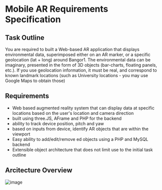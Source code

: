 # Mobile AR Requirements Specification

## Task Outline
You are required to built a Web-based AR application that displays environmental data, superimposed either on an AR marker, or a specific geolocation (lat + long) around Bangor1. The environmental data can be imaginary, presented in the form of 3D objects (bar-charts, floating panels, etc.). If you use geolocation information, it must be real, and correspond to known landmark locations (such as University locations - you may use Google Maps to obtain those)

## Requirements
- Web based augmented reality system that can display data at specific locations based on the user's location and camera direction
- built using three.JS, AFrame and PHP for the backend
- ability to track device position, pitch and yaw
- based on inputs from device, identify AR objects that are within the viewport
- Easy ability to add/edit/remove ed objects using a PHP and MySQL backend
- Extensible object architecture that does not limit use to the initial task outline

## Arcitecture Overview
![image](https://user-images.githubusercontent.com/56686419/157092676-eb616aac-11b0-4671-a7b4-5f7d8e02aff7.png)

